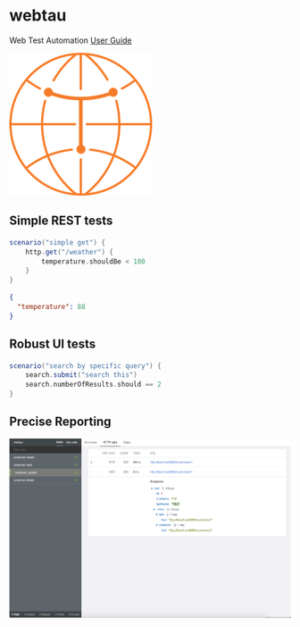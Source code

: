 # webtau

Web Test Automation [User Guide](https://opensource.twosigma.com/webtau/guide/)

![logo](webtau-docs/webtau/webtau-logo.png)

## Simple REST tests

```groovy
scenario("simple get") {
    http.get("/weather") {
        temperature.shouldBe < 100
    }
}
```
```json
{
  "temperature": 88
}
```

## Robust UI tests

```groovy
scenario("search by specific query") {
    search.submit("search this")
    search.numberOfResults.should == 2
}
```

## Precise Reporting

![report-image](webtau-docs/webtau/img/rest-crud-separated-report.png)
